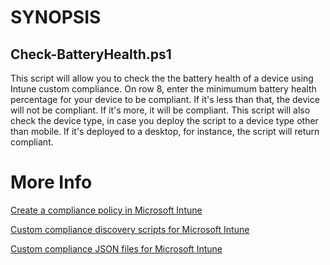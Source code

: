 # SYNOPSIS

## Check-BatteryHealth.ps1
This script will allow you to check the the battery health of a device using Intune custom compliance.
On row 8, enter the minimumum battery health percentage for your device to be compliant.
If it's less than that, the device will not be compliant. If it's more, it will be compliant.
This script will also check the device type, in case you deploy the script to a device type other than mobile.
If it's deployed to a desktop, for instance, the script will return compliant.

# More Info
[Create a compliance policy in Microsoft Intune](https://learn.microsoft.com/en-us/mem/intune/protect/create-compliance-policy)

[Custom compliance discovery scripts for Microsoft Intune](https://learn.microsoft.com/en-us/mem/intune/protect/compliance-custom-script)

[Custom compliance JSON files for Microsoft Intune](https://learn.microsoft.com/en-us/mem/intune/protect/compliance-custom-json)
